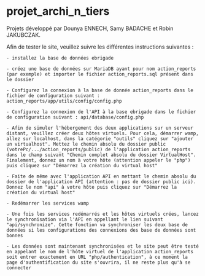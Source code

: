 # projet_archi_n_tiers
Projets développé par Dounya ENNECH, Samy BADACHE et Robin JAKUBCZAK.


Afin de tester le site, veuillez suivre les différentes instructions suivantes :

	- installez la base de données ebrigade

	- créez une base de données sur MariaDB ayant pour nom action_reports (par exemple) et importer le fichier action_reports.sql présent dans le dossier

	- Configurez la connexion à la base de donnée action_reports dans le fichier de configuration suivant : action_reports/app/utils/config/config.php

	- Configurez la connexion de l'API à la base ebrigade dans le fichier de configuration suivant : api/database/config.php

	- Afin de simuler l'hébergement des deux applications sur un serveur distant, veuillez créer deux hôtes virtuels. Pour cela, démarrer wamp, allez sur localhost, dans la catégorie "outils" cliquez sur "ajouter un virtualhost". Mettez le chemin absolu du dossier public (votrePc/.../action_reports/public) de l'application action_reports dans le champ suivant "Chemin complet absolu du dossier VirtualHost". Finalement, donnez un nom à votre hôte (attention appeler le "php") puis cliquez sur "Démarrez la création du virtual host"

	- Faite de même avec l'application API en mettant le chemin absolu du dossier de l'application API (attention : pas de dossier public ici). Donnez le nom "api" à votre hôte puis cliquez sur "Démarrez la création du virtual host"

	- Redémarrer les services wamp

	- Une fois les services redémarrés et les hôtes virtuels crées, lancez le synchronisation via l'API en appellant le lien suivant "api/synchronize". Cette fonction va synchroniser les deux base de données si les configurations des connexions des base de données sont bonnes

	- Les données sont maintenant synchronisées et le site peut être testé en appelant le nom de l'hôte virtuel de l'application action_reports soit entrer exactement en URL "php/authentication", à ce moment la page d'authentification du site s'ouvrira, il ne reste plus qu'à se connecter



